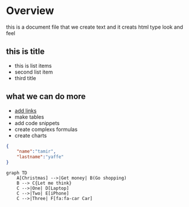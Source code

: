# Overview
this is a document file that we create text and it creats html type look and feel

## this is title
- this is list items
- second list item
- third title

## what we can do more
- [add links](https://google.com)
- make tables
- add code snippets
- create complexs formulas
- create charts

```json
{
    "name":"tamir",
    "lastname":"yaffe"
}
```

```mermaid
graph TD
    A[Christmas] -->|Get money| B(Go shopping)
    B --> C{Let me think}
    C -->|One| D[Laptop]
    C -->|Two| E[iPhone]
    C -->|Three| F[fa:fa-car Car]
```